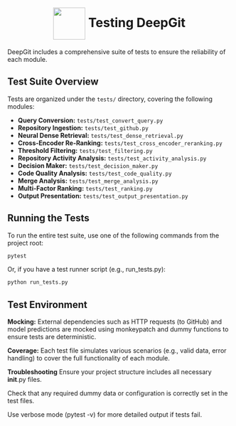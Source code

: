 <h1 align="center">
  <img src="https://img.icons8.com/?size=100&id=118557&format=png&color=000000" width="72" style="vertical-align: middle;"/> Testing DeepGit
</h1>

DeepGit includes a comprehensive suite of tests to ensure the reliability of each module.

## Test Suite Overview

Tests are organized under the `tests/` directory, covering the following modules:

- **Query Conversion:** `tests/test_convert_query.py`
- **Repository Ingestion:** `tests/test_github.py`
- **Neural Dense Retrieval:** `tests/test_dense_retrieval.py`
- **Cross-Encoder Re-Ranking:** `tests/test_cross_encoder_reranking.py`
- **Threshold Filtering:** `tests/test_filtering.py`
- **Repository Activity Analysis:** `tests/test_activity_analysis.py`
- **Decision Maker:** `tests/test_decision_maker.py`
- **Code Quality Analysis:** `tests/test_code_quality.py`
- **Merge Analysis:** `tests/test_merge_analysis.py`
- **Multi-Factor Ranking:** `tests/test_ranking.py`
- **Output Presentation:** `tests/test_output_presentation.py`

## Running the Tests

To run the entire test suite, use one of the following commands from the project root:

```bash
pytest
```

Or, if you have a test runner script (e.g., run_tests.py):

```bash
python run_tests.py
```

## Test Environment
**Mocking:**
External dependencies such as HTTP requests (to GitHub) and model predictions are mocked using monkeypatch and dummy functions to ensure tests are deterministic.

**Coverage:**
Each test file simulates various scenarios (e.g., valid data, error handling) to cover the full functionality of each module.

**Troubleshooting**
Ensure your project structure includes all necessary __init__.py files.

Check that any required dummy data or configuration is correctly set in the test files.

Use verbose mode (pytest -v) for more detailed output if tests fail.

